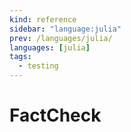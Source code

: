```yaml
---
kind: reference
sidebar: "language:julia"
prev: /languages/julia/
languages: [julia]
tags:
  - testing
---
```


# FactCheck

<!--
TODO: Finish this reference
TODO: Add tutorial and link to it
TODO: Add any recipes and link to them
-->
